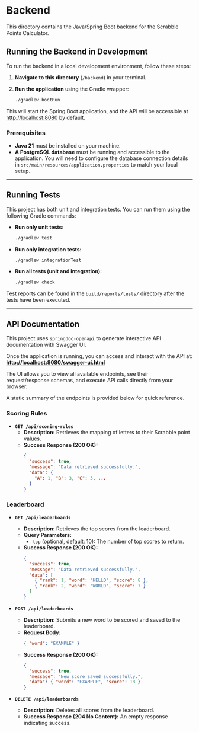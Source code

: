 # Backend

This directory contains the Java/Spring Boot backend for the Scrabble Points Calculator.

## Running the Backend in Development

To run the backend in a local development environment, follow these steps:

1.  **Navigate to this directory** (`/backend`) in your terminal.

2.  **Run the application** using the Gradle wrapper:

    ```sh
    ./gradlew bootRun
    ```

This will start the Spring Boot application, and the API will be accessible at [http://localhost:8080](http://localhost:8080) by default.

### Prerequisites

- **Java 21** must be installed on your machine.
- **A PostgreSQL database** must be running and accessible to the application. You will need to configure the database connection details in `src/main/resources/application.properties` to match your local setup.

---

## Running Tests

This project has both unit and integration tests. You can run them using the following Gradle commands:

- **Run only unit tests:**
  ```sh
  ./gradlew test
  ```

- **Run only integration tests:**
  ```sh
  ./gradlew integrationTest
  ```

- **Run all tests (unit and integration):**
  ```sh
  ./gradlew check
  ```

Test reports can be found in the `build/reports/tests/` directory after the tests have been executed.

---

## API Documentation

This project uses `springdoc-openapi` to generate interactive API documentation with Swagger UI.

Once the application is running, you can access and interact with the API at:
**[http://localhost:8080/swagger-ui.html](http://localhost:8080/swagger-ui.html)**

The UI allows you to view all available endpoints, see their request/response schemas, and execute API calls directly from your browser.

A static summary of the endpoints is provided below for quick reference.

### Scoring Rules

- **`GET /api/scoring-rules`**
  - **Description:** Retrieves the mapping of letters to their Scrabble point values.
  - **Success Response (200 OK):**
    ```json
    {
      "success": true,
      "message": "Data retrieved successfully.",
      "data": {
        "A": 1, "B": 3, "C": 3, ...
      }
    }
    ```

### Leaderboard

- **`GET /api/leaderboards`**
  - **Description:** Retrieves the top scores from the leaderboard.
  - **Query Parameters:**
    - `top` (optional, default: 10): The number of top scores to return.
  - **Success Response (200 OK):**
    ```json
    {
      "success": true,
      "message": "Data retrieved successfully.",
      "data": [
        { "rank": 1, "word": "HELLO", "score": 8 },
        { "rank": 2, "word": "WORLD", "score": 7 }
      ]
    }
    ```

- **`POST /api/leaderboards`**
  - **Description:** Submits a new word to be scored and saved to the leaderboard.
  - **Request Body:**
    ```json
    { "word": "EXAMPLE" }
    ```
  - **Success Response (200 OK):**
    ```json
    {
      "success": true,
      "message": "New score saved successfully.",
      "data": { "word": "EXAMPLE", "score": 18 }
    }
    ```

- **`DELETE /api/leaderboards`**
  - **Description:** Deletes all scores from the leaderboard.
  - **Success Response (204 No Content):** An empty response indicating success.
